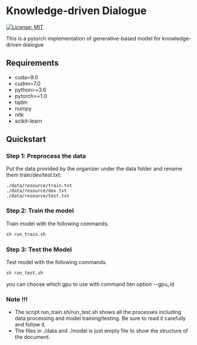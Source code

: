 Knowledge-driven Dialogue
=============================
[![License: MIT](https://img.shields.io/badge/License-MIT-yellow.svg)](https://opensource.org/licenses/MIT)

This is a pytorch implementation of generative-based model for knowledge-driven dialogue

## Requirements

* cuda=9.0
* cudnn=7.0
* python>=3.6
* pytorch>=1.0
* tqdm
* numpy
* nltk
* scikit-learn

## Quickstart

### Step 1: Preprocess the data

Put the data provided by the organizer under the data folder and rename them  train/dev/test.txt: 

```
./data/resource/train.txt
./data/resource/dev.txt
./data/resource/test.txt
```

### Step 2: Train the model

Train model with the following commands.

```bash
sh run_train.sh
```


### Step 3: Test the Model

Test model with the following commands.

```bash
sh run_test.sh
```

you can choose which gpu to use with command lien option --gpu_id

### Note !!!

* The script run_train.sh/run_test.sh shows all the processes including data processing and model training/testing. Be sure to read it carefully and follow it.
* The files in ./data and ./model is just empty file to show the structure of the document.
